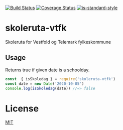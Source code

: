 [![Build Status](https://travis-ci.com/zrrrzzt/skoleruta-vtfk.svg?branch=main)](https://travis-ci.com/zrrrzzt/skoleruta-vtfk)
[![Coverage Status](https://coveralls.io/repos/zrrrzzt/skoleruta-vtfk/badge.svg?branch=main&service=github)](https://coveralls.io/github/zrrrzzt/skoleruta-vtfk?branch=main)
[![js-standard-style](https://img.shields.io/badge/code%20style-standard-brightgreen.svg?style=flat)](https://github.com/feross/standard)

# skoleruta-vtfk

Skoleruta for Vestfold og Telemark fylkeskommune

## Usage

Returns true if given date is a schoolday.

```JavaScript
const  { isSkoledag } = require('skoleruta-vtfk')
const date = new Date('2020-10-05')
console.log(isSkoledag(date)) //=> false
```

# License

[MIT](LICENSE)
